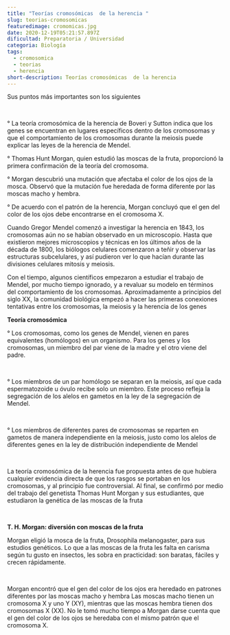 ```yaml
---
title: "Teorías cromosómicas  de la herencia "
slug: teorias-cromosomicas
featuredimage: cromomicas.jpg
date: 2020-12-19T05:21:57.897Z
dificultad: Preparatoria / Universidad
categoria: Biología
tags:
  - cromosomica
  - teorias
  - herencia
short-description: Teorías cromosómicas  de la herencia
---
```

Sus puntos más importantes son los siguientes 

</br>

° La teoría cromosómica de la herencia de Boveri y Sutton indica que los genes se encuentran en lugares específicos dentro de los cromosomas y que el comportamiento de los cromosomas durante la meiosis puede explicar las leyes de la herencia de Mendel.

° Thomas Hunt Morgan, quien estudió las moscas de la fruta, proporcionó la primera confirmación de la teoría del cromosoma.

° Morgan descubrió una mutación que afectaba el color de los ojos de la mosca. Observó que la mutación fue heredada de forma diferente por las moscas macho y hembra.

° De acuerdo con el patrón de la herencia, Morgan concluyó que el gen del color de los ojos debe encontrarse en el cromosoma X.



Cuando Gregor Mendel comenzó a investigar la herencia en 1843, los cromosomas aún no se habían observado en un microscopio. Hasta que existieron mejores microscopios y técnicas en los últimos años de la década de 1800, los biólogos celulares comenzaron a teñir y observar las estructuras subcelulares, y así pudieron ver lo que hacían durante las divisiones celulares mitosis y meiosis.

Con el tiempo, algunos científicos empezaron a estudiar el trabajo de Mendel, por mucho tiempo ignorado, y a revaluar su modelo en términos del comportamiento de los cromosomas. Aproximadamente a principios del siglo XX, la comunidad biológica empezó a hacer las primeras conexiones tentativas entre los cromosomas, la meiosis y la herencia de los genes




**Teoría cromosómica** 

° Los cromosomas, como los genes de Mendel, vienen en pares equivalentes (homólogos) en un organismo. Para los genes y los cromosomas, un miembro del par viene de la madre y el otro viene del padre.

</br>

° Los miembros de un par homólogo se separan en la meiosis, así que cada espermatozoide u óvulo recibe solo un miembro. Este proceso refleja la segregación de los alelos en gametos en la ley de la segregación de Mendel.

</br>

° Los miembros de diferentes pares de cromosomas se reparten en gametos de manera independiente en la meiosis, justo como los alelos de diferentes genes en la ley de distribución independiente de Mendel

</br>

La teoría cromosómica de la herencia fue propuesta antes de que hubiera cualquier evidencia directa de que los rasgos se portaban en los cromosomas, y al principio fue controversial. Al final, se confirmó por medio del trabajo del genetista Thomas Hunt Morgan y sus estudiantes, que estudiaron la genética de las moscas de la fruta

</br>

**T. H. Morgan: diversión con moscas de la fruta**

Morgan eligió la mosca de la fruta, Drosophila melanogaster, para sus estudios genéticos. Lo que a las moscas de la fruta les falta en carisma según tu gusto en insectos, les sobra en practicidad: son baratas, fáciles y crecen rápidamente.

</br>

Morgan encontró que el gen del color de los ojos era heredado en patrones diferentes por las moscas macho y hembra Las moscas macho tienen un cromosoma X y uno Y (XY), mientras que las moscas hembra tienen dos cromosomas X (XX). No le tomó mucho tiempo a Morgan darse cuenta que el gen del color de los ojos se heredaba con el mismo patrón que el cromosoma X.